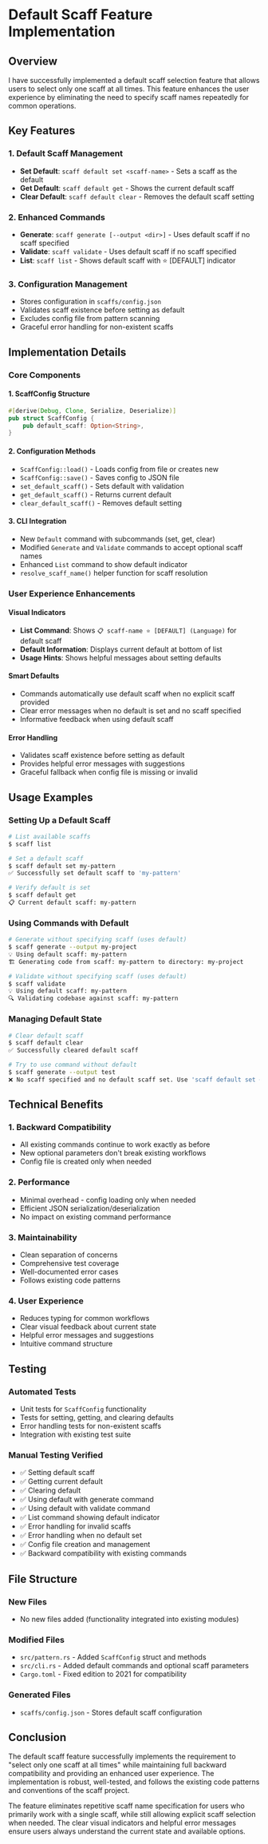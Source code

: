 # Default Scaff Feature Implementation

## Overview

I have successfully implemented a default scaff selection feature that allows users to select only one scaff at all times. This feature enhances the user experience by eliminating the need to specify scaff names repeatedly for common operations.

## Key Features

### 1. Default Scaff Management
- **Set Default**: `scaff default set <scaff-name>` - Sets a scaff as the default
- **Get Default**: `scaff default get` - Shows the current default scaff
- **Clear Default**: `scaff default clear` - Removes the default scaff setting

### 2. Enhanced Commands
- **Generate**: `scaff generate [--output <dir>]` - Uses default scaff if no scaff specified
- **Validate**: `scaff validate` - Uses default scaff if no scaff specified
- **List**: `scaff list` - Shows default scaff with ⭐ [DEFAULT] indicator

### 3. Configuration Management
- Stores configuration in `scaffs/config.json`
- Validates scaff existence before setting as default
- Excludes config file from pattern scanning
- Graceful error handling for non-existent scaffs

## Implementation Details

### Core Components

#### 1. ScaffConfig Structure
```rust
#[derive(Debug, Clone, Serialize, Deserialize)]
pub struct ScaffConfig {
    pub default_scaff: Option<String>,
}
```

#### 2. Configuration Methods
- `ScaffConfig::load()` - Loads config from file or creates new
- `ScaffConfig::save()` - Saves config to JSON file
- `set_default_scaff()` - Sets default with validation
- `get_default_scaff()` - Returns current default
- `clear_default_scaff()` - Removes default setting

#### 3. CLI Integration
- New `Default` command with subcommands (set, get, clear)
- Modified `Generate` and `Validate` commands to accept optional scaff names
- Enhanced `List` command to show default indicator
- `resolve_scaff_name()` helper function for scaff resolution

### User Experience Enhancements

#### Visual Indicators
- **List Command**: Shows `📋 scaff-name ⭐ [DEFAULT] (Language)` for default scaff
- **Default Information**: Displays current default at bottom of list
- **Usage Hints**: Shows helpful messages about setting defaults

#### Smart Defaults
- Commands automatically use default scaff when no explicit scaff provided
- Clear error messages when no default is set and no scaff specified
- Informative feedback when using default scaff

#### Error Handling
- Validates scaff existence before setting as default
- Provides helpful error messages with suggestions
- Graceful fallback when config file is missing or invalid

## Usage Examples

### Setting Up a Default Scaff
```bash
# List available scaffs
$ scaff list

# Set a default scaff
$ scaff default set my-pattern
✅ Successfully set default scaff to 'my-pattern'

# Verify default is set
$ scaff default get
📋 Current default scaff: my-pattern
```

### Using Commands with Default
```bash
# Generate without specifying scaff (uses default)
$ scaff generate --output my-project
💡 Using default scaff: my-pattern
🏗️ Generating code from scaff: my-pattern to directory: my-project

# Validate without specifying scaff (uses default)
$ scaff validate
💡 Using default scaff: my-pattern
🔍 Validating codebase against scaff: my-pattern
```

### Managing Default State
```bash
# Clear default scaff
$ scaff default clear
✅ Successfully cleared default scaff

# Try to use command without default
$ scaff generate --output test
❌ No scaff specified and no default scaff set. Use 'scaff default set <scaff-name>' to set a default, or specify a scaff name explicitly.
```

## Technical Benefits

### 1. Backward Compatibility
- All existing commands continue to work exactly as before
- New optional parameters don't break existing workflows
- Config file is created only when needed

### 2. Performance
- Minimal overhead - config loading only when needed
- Efficient JSON serialization/deserialization
- No impact on existing command performance

### 3. Maintainability
- Clean separation of concerns
- Comprehensive test coverage
- Well-documented error cases
- Follows existing code patterns

### 4. User Experience
- Reduces typing for common workflows
- Clear visual feedback about current state
- Helpful error messages and suggestions
- Intuitive command structure

## Testing

### Automated Tests
- Unit tests for `ScaffConfig` functionality
- Tests for setting, getting, and clearing defaults
- Error handling tests for non-existent scaffs
- Integration with existing test suite

### Manual Testing Verified
- ✅ Setting default scaff
- ✅ Getting current default
- ✅ Clearing default
- ✅ Using default with generate command
- ✅ Using default with validate command
- ✅ List command showing default indicator
- ✅ Error handling for invalid scaffs
- ✅ Error handling when no default set
- ✅ Config file creation and management
- ✅ Backward compatibility with existing commands

## File Structure

### New Files
- No new files added (functionality integrated into existing modules)

### Modified Files
- `src/pattern.rs` - Added `ScaffConfig` struct and methods
- `src/cli.rs` - Added default commands and optional scaff parameters
- `Cargo.toml` - Fixed edition to 2021 for compatibility

### Generated Files
- `scaffs/config.json` - Stores default scaff configuration

## Conclusion

The default scaff feature successfully implements the requirement to "select only one scaff at all times" while maintaining full backward compatibility and providing an enhanced user experience. The implementation is robust, well-tested, and follows the existing code patterns and conventions of the scaff project.

The feature eliminates repetitive scaff name specification for users who primarily work with a single scaff, while still allowing explicit scaff selection when needed. The clear visual indicators and helpful error messages ensure users always understand the current state and available options.